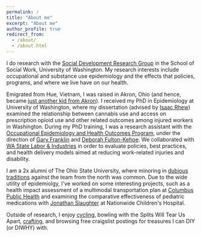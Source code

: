 ```yaml
---
permalink: /
title: "About me"
excerpt: "About me"
author_profile: true
redirect_from: 
  - /about/
  - /about.html
---
```


I do research with the [Social Development Research Group](https://depts.washington.edu/sdrg/) in the School of Social Work, University of Washington. My research interests include occupational and substance use epidemiology and the effects that policies, programs, and where we live have on our health. 

Emigrated from Hue, Vietnam, I was raised in Akron, Ohio (and hence, became [just another kid from Akron](https://www.cleveland.com/cavs/2016/06/lebron_james_im_just_a_kid_fro.html)). I received my PhD in Epidemiology at University of Washington, where my dissertation (advised by [Isaac Rhew](https://epi.washington.edu/faculty/rhew-isaac/)) examined the relationship between cannabis use and access on prescription opioid use and other related outcomes among injured workers in Washington. During my PhD training, I was a research assistant with the [Occupational Epidemiology and Health Outcomes Program](https://deohs.washington.edu/occepi/occupational-epidemiology-and-health-outcomes-program), under the direction of [Gary Franklin](https://deohs.washington.edu/faculty/gary-m-franklin) and [Deborah Fulton-Kehoe](http://depts.washington.edu/hservphd/articles/1732). We collaborated with [WA State Labor & Industries](https://www.lni.wa.gov/) in order to evaluate policies, best practices, and health delivery models aimed at reducing work-related injuries and disability. 

I am a 2x alumni of The Ohio State University, where minoring in [dubious](https://bleacherreport.com/articles/1882751-the-craziest-tradition-in-college-football-is-osus-mirror-lake-jump) [traditions](https://bleacherreport.com/crossing-out-ms-traditionagainist) against the team from the north was common. Due to the wide utility of epidemiolgy, I've worked on some interesting projects, such as a health impact assessment of a multimodal transportation plan at [Columbus Public Health](https://www.columbus.gov/publichealth/programs/Healthy-Places/) and examining the comparative effectiveness of pediatric medications with [Jonathan Slaughter](https://www.nationwidechildrens.org/find-a-doctor/profiles/jonathan-l-slaughter) at Nationwide Children's Hospital. 

Outside of research, I enjoy [cycling](https://www.northstarcycling.org/), bowling with the Splits Will Tear Us Apart, [crafting](https://lettvi.github.io/files/chessboard.pdf), and browsing free craigslist postings for treasures I can DIY (or DIWHY) with.
